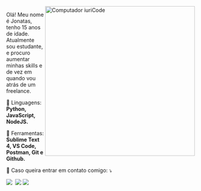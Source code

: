 <img src="https://raw.githubusercontent.com/MicaelliMedeiros/micaellimedeiros/master/image/computer-illustration.png" min-width="400px" max-width="400px" width="400px" align="right" alt="Computador iuriCode">

<p align="left"> 
  Olá! Meu nome é Jonatas, tenho 15 anos de idade. Atualmente sou estudante, e procuro aumentar minhas skills e de vez em quando vou atrás de um freelance.<br>
</p>

<p align="left">
  🦄 Linguagens: <strong>Python, JavaScript, NodeJS.</strong>
</p>

<p align="left">
  💼 Ferramentas: <strong>Sublime Text 4, VS Code, Postman, Git e Github.</strong>
</p>

<p align="left">
  💌 Caso queira entrar em contato comigo: ⤵️
</p>

<p align="left">
  <a href="#" alt="Gmail">
  <img src="https://img.shields.io/badge/-Gmail-FF0000?style=flat-square&labelColor=FF0000&logo=gmail&logoColor=white&link=kotzea.net@gmail.com" /></a>

<a href="#" alt="Telegram">
  <img src=""/></a>

  <a href="#" alt="WhatsApp">
  <img src="https://img.shields.io/badge/-WhatsApp-25d366?style=flat-square&labelColor=25d366&logo=whatsapp&logoColor=white&link=https://wa.me/+558584082820/?text=Olá!"/></a>


  <a href="#" alt="Instagram">
  <img src="https://img.shields.io/badge/-Instagram-DF0174?style=flat-square&labelColor=DF0174&logo=instagram&logoColor=white&link=https://instagram.com/kotzera"/></a>
</p>  
